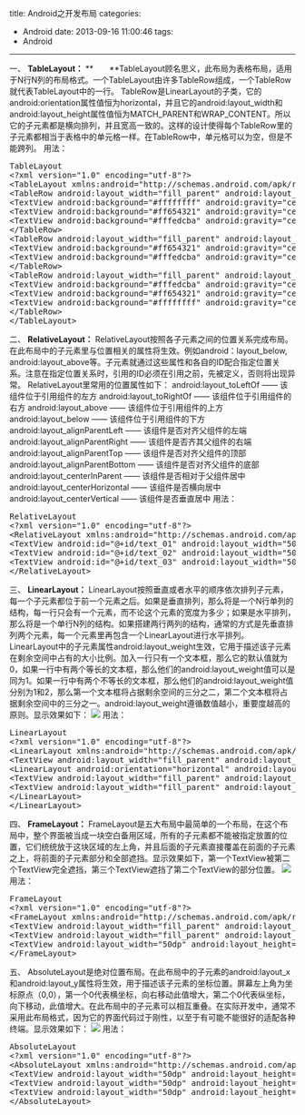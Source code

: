 title: Android之开发布局
categories:
  - Android
date: 2013-09-16 11:00:46
tags:
  - Android
---

一、 **TableLayout：** **　　**TableLayout顾名思义，此布局为表格布局，适用于N行N列的布局格式。一个TableLayout由许多TableRow组成，一个TableRow就代表TableLayout中的一行。 TableRow是LinearLayout的子类，它的android:orientation属性值恒为horizontal，并且它的android:layout_width和android:layout_height属性值恒为MATCH_PARENT和WRAP_CONTENT。所以它的子元素都是横向排列，并且宽高一致的。这样的设计使得每个TableRow里的子元素都相当于表格中的单元格一样。在TableRow中，单元格可以为空，但是不能跨列。 用法：
<pre>TableLayout
&lt;?xml version="1.0" encoding="utf-8"?&gt;
&lt;TableLayout xmlns:android="http://schemas.android.com/apk/res/android" android:orientation="vertical" android:layout_width="fill_parent" android:layout_height="fill_parent"&gt;
&lt;TableRow android:layout_width="fill_parent" android:layout_height="wrap_content"&gt;
&lt;TextView android:background="#ffffffff" android:gravity="center" android:padding="10dp" android:text="1"/&gt;
&lt;TextView android:background="#ff654321" android:gravity="center" android:padding="10dp" android:text="2"/&gt;
&lt;TextView android:background="#fffedcba" android:gravity="center" android:padding="10dp" android:text="3"/&gt;
&lt;/TableRow&gt;
&lt;TableRow android:layout_width="fill_parent" android:layout_height="wrap_content"&gt;
&lt;TextView android:background="#ff654321" android:gravity="center" android:padding="10dp" android:text="2"/&gt;
&lt;TextView android:background="#fffedcba" android:gravity="center" android:padding="10dp" android:text="3"/&gt;
&lt;/TableRow&gt;
&lt;TableRow android:layout_width="fill_parent" android:layout_height="wrap_content"&gt;
&lt;TextView android:background="#fffedcba" android:gravity="center" android:padding="10dp" android:text="3"/&gt;
&lt;TextView android:background="#ff654321" android:gravity="center" android:padding="10dp" android:text="2"/&gt;
&lt;TextView android:background="#ffffffff" android:gravity="center" android:padding="10dp" android:text="1"/&gt;
&lt;/TableRow&gt;
&lt;/TableLayout&gt;</pre>
二、 **RelativeLayout：** RelativeLayout按照各子元素之间的位置关系完成布局。在此布局中的子元素里与位置相关的属性将生效。例如android：layout_below, android:layout_above等。子元素就通过这些属性和各自的ID配合指定位置关系。注意在指定位置关系时，引用的ID必须在引用之前，先被定义，否则将出现异常。 RelativeLayout里常用的位置属性如下： android:layout_toLeftOf —— 该组件位于引用组件的左方 android:layout_toRightOf —— 该组件位于引用组件的右方 android:layout_above —— 该组件位于引用组件的上方 android:layout_below —— 该组件位于引用组件的下方 android:layout_alignParentLeft —— 该组件是否对齐父组件的左端 android:layout_alignParentRight —— 该组件是否齐其父组件的右端 android:layout_alignParentTop —— 该组件是否对齐父组件的顶部 android:layout_alignParentBottom —— 该组件是否对齐父组件的底部 android:layout_centerInParent —— 该组件是否相对于父组件居中 android:layout_centerHorizontal —— 该组件是否横向居中 android:layout_centerVertical —— 该组件是否垂直居中 用法：
<pre>RelativeLayout
&lt;?xml version="1.0" encoding="utf-8"?&gt;
&lt;RelativeLayout xmlns:android="http://schemas.android.com/apk/res/android" android:orientation="vertical" android:layout_width="fill_parent" android:layout_height="fill_parent"&gt;
&lt;TextView android:id="@+id/text_01" android:layout_width="50dp" android:layout_height="50dp" android:background="#ffffffff" android:gravity="center" android:layout_alignParentBottom="true" android:text="1"/&gt;
&lt;TextView android:id="@+id/text_02" android:layout_width="50dp" android:layout_height="50dp" android:background="#ff654321" android:gravity="center" android:layout_above="@id/text_01" android:layout_centerHorizontal="true" android:text="2"/&gt;
&lt;TextView android:id="@+id/text_03" android:layout_width="50dp" android:layout_height="50dp" android:background="#fffedcba" android:gravity="center" android:layout_toLeftOf="@id/text_02" android:layout_above="@id/text_01" android:text="3"/&gt;
&lt;/RelativeLayout&gt;</pre>
三、 **LinearLayout：** LinearLayout按照垂直或者水平的顺序依次排列子元素，每一个子元素都位于前一个元素之后。如果是垂直排列，那么将是一个N行单列的结构，每一行只会有一个元素，而不论这个元素的宽度为多少；如果是水平排列，那么将是一个单行N列的结构。如果搭建两行两列的结构，通常的方式是先垂直排列两个元素，每一个元素里再包含一个LinearLayout进行水平排列。 LinearLayout中的子元素属性android:layout_weight生效，它用于描述该子元素在剩余空间中占有的大小比例。加入一行只有一个文本框，那么它的默认值就为0，如果一行中有两个等长的文本框，那么他们的android:layout_weight值可以是同为1。如果一行中有两个不等长的文本框，那么他们的android:layout_weight值分别为1和2，那么第一个文本框将占据剩余空间的三分之二，第二个文本框将占据剩余空间中的三分之一。android:layout_weight遵循数值越小，重要度越高的原则。显示效果如下： ![](http://pic002.cnblogs.com/images/2011/324523/2011082312502953.jpg) 用法：
<pre>LinearLayout
&lt;?xml version="1.0" encoding="utf-8"?&gt;
&lt;LinearLayout xmlns:android="http://schemas.android.com/apk/res/android" android:orientation="vertical" android:layout_width="fill_parent" android:layout_height="fill_parent"&gt;
&lt;TextView android:layout_width="fill_parent" android:layout_height="wrap_content" android:background="#ff000000" android:text="@string/hello"/&gt;
&lt;LinearLayout android:orientation="horizontal" android:layout_width="fill_parent" android:layout_height="fill_parent"&gt;
&lt;TextView android:layout_width="fill_parent" android:layout_height="wrap_content" android:background="#ff654321" android:layout_weight="1" android:text="1"/&gt;
&lt;TextView android:layout_width="fill_parent" android:layout_height="wrap_content" android:background="#fffedcba" android:layout_weight="2" android:text="2"/&gt;
&lt;/LinearLayout&gt;
&lt;/LinearLayout&gt;</pre>
四、 **FrameLayout：** FrameLayout是五大布局中最简单的一个布局，在这个布局中，整个界面被当成一块空白备用区域，所有的子元素都不能被指定放置的位置，它们统统放于这块区域的左上角，并且后面的子元素直接覆盖在前面的子元素之上，将前面的子元素部分和全部遮挡。显示效果如下，第一个TextView被第二个TextView完全遮挡，第三个TextView遮挡了第二个TextView的部分位置。 ![](http://pic002.cnblogs.com/images/2011/324523/2011082313041852.jpg) 用法：
<pre>FrameLayout
&lt;?xml version="1.0" encoding="utf-8"?&gt;
&lt;FrameLayout xmlns:android="http://schemas.android.com/apk/res/android" android:orientation="vertical" android:layout_width="fill_parent" android:layout_height="fill_parent"&gt;
&lt;TextView android:layout_width="fill_parent" android:layout_height="fill_parent" android:background="#ff000000" android:gravity="center" android:text="1"/&gt;
&lt;TextView android:layout_width="fill_parent" android:layout_height="fill_parent" android:background="#ff654321" android:gravity="center" android:text="2"/&gt;
&lt;TextView android:layout_width="50dp" android:layout_height="50dp" android:background="#fffedcba" android:gravity="center" android:text="3"/&gt;
&lt;/FrameLayout&gt;</pre>
五、 AbsoluteLayout是绝对位置布局。在此布局中的子元素的android:layout_x和android:layout_y属性将生效，用于描述该子元素的坐标位置。屏幕左上角为坐标原点（0,0），第一个0代表横坐标，向右移动此值增大，第二个0代表纵坐标，向下移动，此值增大。在此布局中的子元素可以相互重叠。在实际开发中，通常不采用此布局格式，因为它的界面代码过于刚性，以至于有可能不能很好的适配各种终端。显示效果如下： ![](http://pic002.cnblogs.com/images/2011/324523/2011082313232885.jpg) 用法：
<pre>AbsoluteLayout
&lt;?xml version="1.0" encoding="utf-8"?&gt;
&lt;AbsoluteLayout xmlns:android="http://schemas.android.com/apk/res/android" android:orientation="vertical" android:layout_width="fill_parent" android:layout_height="fill_parent"&gt;
&lt;TextView android:layout_width="50dp" android:layout_height="50dp" android:background="#ffffffff" android:gravity="center" android:layout_x="50dp" android:layout_y="50dp" android:text="1"/&gt;
&lt;TextView android:layout_width="50dp" android:layout_height="50dp" android:background="#ff654321" android:gravity="center" android:layout_x="25dp" android:layout_y="25dp" android:text="2"/&gt;
&lt;TextView android:layout_width="50dp" android:layout_height="50dp" android:background="#fffedcba" android:gravity="center" android:layout_x="125dp" android:layout_y="125dp" android:text="3"/&gt;
&lt;/AbsoluteLayout&gt;</pre>